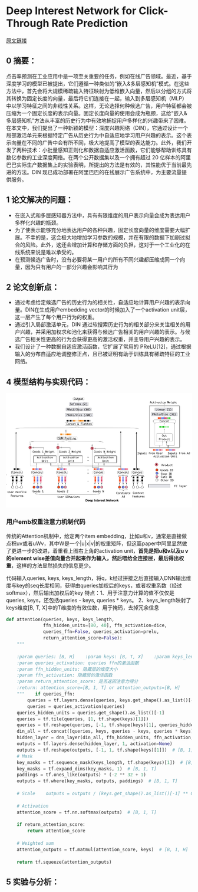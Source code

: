 # Deep Interest Network for Click-Through Rate Prediction
[原文链接](https://doi.org/10.1145/3383313.3412236)
## 0 摘要：
点击率预测在工业应用中是一项至关重要的任务，例如在线广告领域。最近，基于深度学习的模型已被提出，它们遵循一种类似的“嵌入&多层感知机”模式。在这些方法中，首先会将大规模稀疏输入特征映射为低维嵌入向量，然后以分组的方式将其转换为固定长度的向量，最后将它们连接在一起，输入到多层感知机（MLP）中以学习特征之间的非线性关系。这样，无论选择何种候选广告，用户特征都会被压缩为一个固定长度的表示向量。固定长度向量的使用会成为瓶颈，这给“嵌入&多层感知机”方法从丰富的历史行为中有效地捕捉用户多样化的兴趣带来了困难。在本文中，我们提出了一种新颖的模型：深度兴趣网络（DIN），它通过设计一个局部激活单元来根据特定广告从历史行为中自适应地学习用户兴趣的表示。这个表示向量在不同的广告中会有所不同，极大地提高了模型的表达能力。此外，我们开发了两种技术：小批量感知正则化和数据自适应激活函数，它们能够帮助训练具有数亿参数的工业深度网络。在两个公开数据集以及一个拥有超过 20 亿样本的阿里巴巴实际生产数据集上的实验表明，所提出的方法是有效的，其性能优于当前最先进的方法。DIN 现已成功部署在阿里巴巴的在线展示广告系统中，为主要流量提供服务。
## 1 论文解决的问题：
* 在嵌入式和多层感知器方法中，具有有限维度的用户表示向量会成为表达用户多样化兴趣的瓶颈。
* 为了使表示能够充分地表达用户的各种兴趣，固定长度向量的维度需要大幅扩展。不幸的是，这会极大地增加学习参数的规模，并在有限的数据下加剧过拟合的风险。此外，这还会增加计算和存储方面的负担，这对于一个工业化的在线系统来说是难以承受的。
* 在预测候选广告时，没有必要将某一用户的所有不同兴趣都压缩成同一个向量，因为只有用户的一部分兴趣会影响其行为
## 2 论文创新点：
* 通过考虑给定候选广告的历史行为的相关性，自适应地计算用户兴趣的表示向量。DIN在生成用户embedding vector的时候加入了一个activation unit层，这一层产生了每个用户行为的权重。
* 通过引入局部激活单元，DIN 通过软搜索历史行为的相关部分来关注相关的用户兴趣，并采用加权求和池化来获得与候选广告相关的用户兴趣的表示。与候选广告相关性更高的行为会获得更高的激活权重，并主导用户兴趣的表示。
* 我们设计了一种数据自适应激活函数，它扩展了常用的 PReLU[12]，通过根据输入的分布自适应地调整修正点，且已被证明有助于训练具有稀疏特征的工业网络。
## 4 模型结构与实现代码：
![输入图片说明](/imgs/2025-07-09/CG0JH6ExEsL5wPKH.png)

### 用户emb权重注意力机制代码
传统的Attention机制中，给定两个item embedding，比如u和v，通常是直接做点积uv或者uWv，其中W是一个|u|x|v|的权重矩阵，但这篇paper中阿里显然做了更进一步的改进，着重看上图右上角的activation unit，**首先是把u和v以及u v的element wise差值向量合并起来作为输入，然后喂给全连接层，最后得出权重**，这样的方法显然损失的信息更少。

代码输入queries, keys, keys_length，将q，k经过拼接之后直接输入DNN输出维度与key的seq长度相同，获得由queries加权后的keys，或者权重系数（经过softmax），然后输出加权后的key
特点：1、用于注意力计算的值不仅仅是queries, keys，还包括queries - keys, queries * keys。
2、keys_length映射了keys维度[B, T, X]中的T维度的有效位数，用于掩码，去掉冗余信息
```Python
def attention(queries, keys, keys_length,  
              ffn_hidden_units=[80, 40], ffn_activation=dice,  
              queries_ffn=False, queries_activation=prelu,  
              return_attention_score=False):  
    """  
  
    :param queries: [B, H]    :param keys: [B, T, X]    :param keys_length: [B]    :param queries_ffn: 是否对queries进行一次ffn  
    :param queries_activation: queries ffn的激活函数  
    :param ffn_hidden_units: 隐藏层的维度大小  
    :param ffn_activation: 隐藏层的激活函数  
    :param return_attention_score: 是否返回注意力得分  
    :return: attention_score=[B, 1, T] or attention_outputs=[B, H]  
    """    if queries_ffn:  
        queries = tf.layers.dense(queries, keys.get_shape().as_list()[-1], name='queries_ffn')  
        queries = queries_activation(queries)  
    queries_hidden_units = queries.get_shape().as_list()[-1]  
    queries = tf.tile(queries, [1, tf.shape(keys)[1]])  
    queries = tf.reshape(queries, [-1, tf.shape(keys)[1], queries_hidden_units])  
    din_all = tf.concat([queries, keys, queries - keys, queries * keys], axis=-1)  
    hidden_layer = dnn_layer(din_all, ffn_hidden_units, ffn_activation, use_bn=False, scope='attention')  
    outputs = tf.layers.dense(hidden_layer, 1, activation=None)  
    outputs = tf.reshape(outputs, [-1, 1, tf.shape(keys)[1]])  # [B, 1, T] 
    # Mask  
    key_masks = tf.sequence_mask(keys_length, tf.shape(keys)[1])  # [B, T]  # 根据 keys_length（每个样本的有效时间步数）创建一个布尔掩码张量。
    key_masks = tf.expand_dims(key_masks, 1)  # [B, 1, T]  
    paddings = tf.ones_like(outputs) * (-2 ** 32 + 1)  
    outputs = tf.where(key_masks, outputs, paddings)  # [B, 1, T]  
  
    # Scale    outputs = outputs / (keys.get_shape().as_list()[-1] ** 0.5)  
  
    # Activation  
    attention_score = tf.nn.softmax(outputs)  # [B, 1, T]  
  
    if return_attention_score:  
        return attention_score  
  
    # Weighted sum  
    attention_outputs = tf.matmul(attention_score, keys)  # [B, 1, H]  
  
    return tf.squeeze(attention_outputs)
```

## 5 实验与分析：

<!--stackedit_data:
eyJoaXN0b3J5IjpbNjk0OTYzNzc5LC0xNjE0NjY2ODY1LC0xNj
kxNDk0NzQ0LC05NjQ3OTc3OTgsLTc4OTA2NDk3NSwtMTQ5MTk4
NTYxMiwtMTM1NTQ4NTA2OSwxMzk3MTc0NjUxLDQyMzY5Mzc4Ny
w1NDU3Mjg1ODEsMTU0ODU1MzExNl19
-->